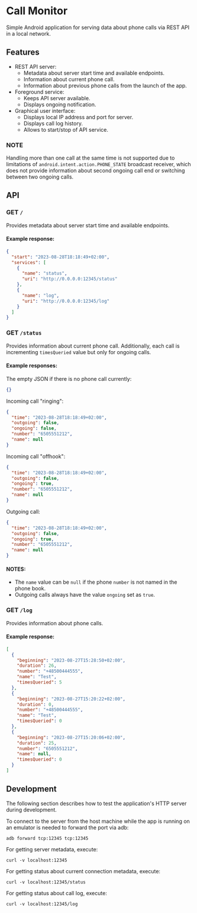 # Call Monitor

Simple Android application for serving data about phone calls via REST API in a local network.

## Features

* REST API server:
    * Metadata about server start time and available endpoints.
    * Information about current phone call.
    * Information about previous phone calls from the launch of the app.
* Foreground service:
    * Keeps API server available.
    * Displays ongoing notification.
* Graphical user interface:
    * Displays local IP address and port for server.
    * Displays call log history.
    * Allows to start/stop of API service.

### NOTE

Handling more than one call at the same time is not supported due to limitations
of `android.intent.action.PHONE_STATE` broadcast receiver, which does not provide information about
second ongoing call end or switching between two ongoing calls.

## API

### GET `/`

Provides metadata about server start time and available endpoints.

#### Example response:

```json
{
  "start": "2023-08-28T18:18:49+02:00",
  "services": [
    {
      "name": "status",
      "uri": "http://0.0.0.0:12345/status"
    },
    {
      "name": "log",
      "uri": "http://0.0.0.0:12345/log"
    }
  ]
}
```

### GET `/status`

Provides information about current phone call. Additionally, each call is
incrementing `timesQueried` value but only for ongoing calls.

#### Example responses:

The empty JSON if there is no phone call currently:

```json
{}
```

Incoming call "ringing":

```json
{
  "time": "2023-08-28T18:18:49+02:00",
  "outgoing": false,
  "ongoing": false,
  "number": "6505551212",
  "name": null
}
```

Incoming call "offhook":

```json
{
  "time": "2023-08-28T18:18:49+02:00",
  "outgoing": false,
  "ongoing": true,
  "number": "6505551212",
  "name": null
}
```

Outgoing call:

```json
{
  "time": "2023-08-28T18:18:49+02:00",
  "outgoing": false,
  "ongoing": true,
  "number": "6505551212",
  "name": null
}
```

#### NOTES:

* The `name` value can be `null` if the phone `number` is not named in the phone book.
* Outgoing calls always have the value `ongoing` set as `true`.

### GET `/log`

Provides information about phone calls.

#### Example response:

```json
[
  {
    "beginning": "2023-08-27T15:28:50+02:00",
    "duration": 26,
    "number": "+48500444555",
    "name": "Test",
    "timesQueried": 5
  },
  {
    "beginning": "2023-08-27T15:20:22+02:00",
    "duration": 0,
    "number": "+48500444555",
    "name": "Test",
    "timesQueried": 0
  },
  {
    "beginning": "2023-08-27T15:20:06+02:00",
    "duration": 25,
    "number": "6505551212",
    "name": null,
    "timesQueried": 0
  }
]
```

## Development

The following section describes how to test the application's HTTP server during development.

To connect to the server from the host machine while the app is running on an emulator is needed to
forward the port via adb:

```shell
adb forward tcp:12345 tcp:12345
```

For getting server metadata, execute:

```shell
curl -v localhost:12345
```

For getting status about current connection metadata, execute:

```shell
curl -v localhost:12345/status
```

For getting status about call log, execute:

```shell
curl -v localhost:12345/log
```
